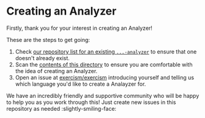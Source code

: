 # Creating an Analyzer

Firstly, thank you for your interest in creating an Analyzer!

These are the steps to get going:

1. Check [our repository list for an existing `...-analyzer`](https://github.com/exercism?q=-analyzer) to ensure that one doesn't already exist.
2. Scan the [contents of this directory](./) to ensure you are comfortable with the idea of creating an Analyzer.
3. Open an issue at [exercism/exercism](https://github.com/exercism/exercism/issues/new) introducing yourself and telling us which language you'd like to create a Analayzer for.

We have an incredibly friendly and supportive community who will be happy to help you as you work through this! Just create new issues in this repository as needed :slightly-smiling-face:
